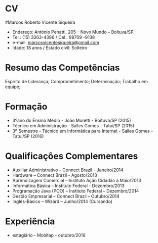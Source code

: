 # CV
#Marcos Roberto Vicente Siqueira
- Endereço: António Penatti, 205 – Novo Mundo – Boituva/SP.
- Tel.: (15) 3363-4396 / Cel.: 99709 -9138 
-  e-mail:  marcosvicentesiqueira@gmail.com
- Idade: 18 anos / Estado civil: Solteiro 


# Resumo das Competências
Espirito de Liderança;
Comprometimento;
Determinação;
Trabalho em equipe;

# Formação 
- 3ºano do Ensino Médio - João Moretti - Boituva/SP (2015)
- Técnico em Administração - Salles Gomes - Tatuí/SP (2015) 
- 3º Semestre - Técnico em Informática para Internet - Salles Gomes - Tatuí/SP (2016) 

# Qualificações Complementares
- Auxiliar Administrativo - Connect Brazil  - Janeiro/2014 
- Hardware – Connect Brazil - Agosto/2013
- Aprendizagem Comercial – Instituto Ação Cidadão à Maio/2013
- Informática Básica – Instituto Federal - Dezembro/2013
- Programação Java (POO) – Instituto Federal – Dezembro/2014
- Gestão Empresarial – Connect Brazil – Outubro/2014
- Inglês-Básico – Wizard – Junho/2014 (Cursando)

# Experiência 
- estagiário - Mobitap - outubro/2016

